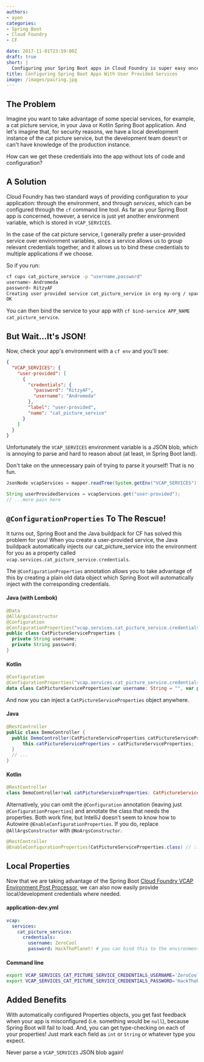 ```yaml
---
authors:
- ayen
categories:
- Spring Boot
- Cloud Foundry
- CF

date: 2017-11-01T23:59:00Z
draft: true
short: |
  Configuring your Spring Boot apps in Cloud Foundry is super easy once you take advantage of ConfigurationProperties and user-provided services.
title: Configuring Spring Boot Apps With User Provided Services
image: /images/pairing.jpg
---
```


## The Problem

Imagine you want to take advantage of some special services, for example, a cat picture service, in your Java or Kotlin Spring Boot application. And let's imagine that, for security reasons, we have a local development instance of the cat picture service, but the development team doesn't or can't have knowledge of the production instance.

How can we get these credentials into the app without lots of code and configuration?

## A Solution

Cloud Foundry has two standard ways of providing configuration to your application: through the environment, and through _services_, which can be configured through the `cf` command line tool. As far as your Spring Boot app is concerned, however, a service is just yet another environment variable, which is stored in `VCAP_SERVICES`.

In the case of the cat picture service, I generally prefer a user-provided service over environment variables, since a service allows us to group relevant credentials together, and it allows us to bind these credentials to multiple applications if we choose.

So if you run:

~~~bash
cf cups cat_picture_service -p "username,password"
username> Andromeda
password> RitzyAF
Creating user provided service cat_picture_service in org my-org / space development as user@user.com...
OK
~~~

You can then bind the service to your app with `cf bind-service APP_NAME cat_picture_service`.

## But Wait...It's JSON!

Now, check your app's environment with a `cf env` and you'll see:

~~~json
{
  "VCAP_SERVICES": {
    "user-provided": [
      {
        "credentials": {
          "password": "RitzyAF",
          "username": "Andromeda"
        },
        "label": "user-provided",
        "name": "cat_picture_service"
      }
    ]
  }
}
~~~

Unfortunately the `VCAP_SERVICES` environment variable is a JSON blob, which is annoying to parse and hard to reason about (at least, in Spring Boot land).

Don't take on the unnecessary pain of trying to parse it yourself! That is no fun.

~~~java
JsonNode vcapServices = mapper.readTree(System.getEnv("VCAP_SERVICES"));

String userProvidedServices = vcapServices.get("user-provided");
// ...more pain here
~~~

## `@ConfigurationProperties` To The Rescue!

It turns out, Spring Boot and the Java buildpack for CF has solved this problem for you! When you create a user-provided service, the Java buildpack automatically injects our cat_picture_service into the environment for you as a property called  `vcap.services.cat_picture_service.credentials`.

The `@ConfigurationProperties` annotation allows you to take advantage of this by creating a plain old data object which Spring Boot will automatically inject with the corresponding credentials.

#### Java (with Lombok)
~~~java
@Data
@AllArgsConstructor
@Configuration
@ConfigurationProperties("vcap.services.cat_picture_service.credentials")
public class CatPictureServiceProperties {
  private String username;
  private String password;
}
~~~

#### Kotlin
~~~kotlin
@Configuration
@ConfigurationProperties("vcap.services.cat_picture_service.credentials")
data class CatPictureServiceProperties(var username: String = "", var password: String = "")
~~~

And now you can inject a `CatPictureServiceProperties` object anywhere.

#### Java
~~~java
@RestController
public class DemoController {
  public DemoController(CatPictureServiceProperties catPictureServiceProperties) {
      this.catPictureServiceProperties = catPictureServiceProperties;
  }
  // ...
}
~~~

#### Kotlin
~~~kotlin
@RestController
class DemoController(val catPictureServiceProperties: CatPictureServiceProperties) {/* ... */}
~~~

Alternatively, you can omit the `@Configuration` annotation (leaving just `@ConfigurationProperties`) and annotate the class that needs the properties. Both work fine, but IntelliJ doesn't seem to know how to Autowire `@EnableConfigurationProperties`. If you do, replace `@AllArgsConstructor` with `@NoArgsConstructor`.

~~~java
@RestController
@EnableConfigurationProperties(CatPictureServiceProperties.class) // ::class in Kotlin
~~~

## Local Properties
Now that we are taking advantage of the Spring Boot [Cloud Foundry VCAP Environment Post Processor](https://docs.spring.io/spring-boot/docs/current/api/org/springframework/boot/cloud/CloudFoundryVcapEnvironmentPostProcessor.html), we can also now easily provide local/development credentials where needed.

#### application-dev.yml
~~~yaml
vcap:
  services:
    cat_picture_service:
      credentials:
        username: ZeroCool
        password: HackThePlanet! # you can bind this to the environment also: ${CAT_PICTURE_SERVICE_PASSWORD}
~~~

#### Command line
~~~bash
export VCAP_SERVICES_CAT_PICTURE_SERVICE_CREDENTIALS_USERNAME='ZeroCool'
export VCAP_SERVICES_CAT_PICTURE_SERVICE_CREDENTIALS_PASSWORD='HackThePlanet!'
~~~

## Added Benefits
With automatically configured Properties objects, you get fast feedback when your app is misconfigured (i.e. something would be `null`), because Spring Boot will fail to load. And, you can get type-checking on each of your properties! Just mark each field as `int` or `String` or whatever type you expect.

Never parse a `VCAP_SERVICES` JSON blob again!
